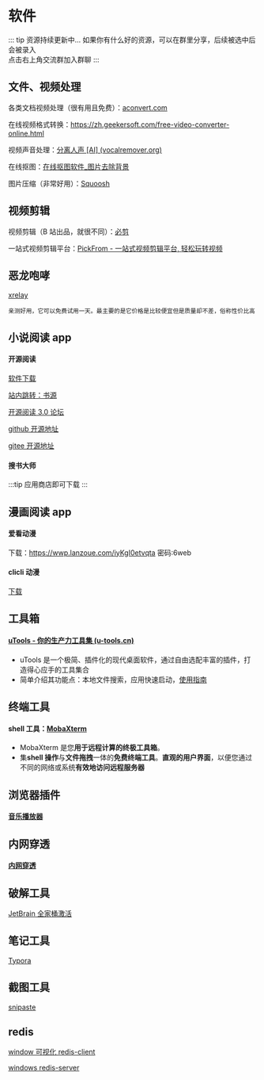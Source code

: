 # 软件

::: tip 资源持续更新中...
如果你有什么好的资源，可以在群里分享，后续被选中后会被录入 <br>
点击右上角交流群加入群聊
:::

## 文件、视频处理

各类文档视频处理（很有用且免费）：[aconvert.com](https://www.aconvert.com/)

在线视频格式转换：https://zh.geekersoft.com/free-video-converter-online.html

视频声音处理：[分离人声 [AI] (vocalremover.org)](https://vocalremover.org/zh/)

在线抠图：[在线抠图软件\_图片去除背景 ](https://www.remove.bg/zh)

图片压缩（非常好用）：[Squoosh](https://squoosh.app/)

## 视频剪辑

视频剪辑（B 站出品，就很不同）：[必剪](https://bcut.drawyoo.com/)

一站式视频剪辑平台：[PickFrom - 一站式视频剪辑平台, 轻松玩转视频](https://zh.pickfrom.net/)

## 恶龙咆哮

<!-- http://laowangvpn.org/ -->

<!-- 完整信息：https://wwp.lanzoue.com/iJoAn0etvwsf

安卓版：https://wwp.lanzoue.com/iwcfg0etvm9g
密码:7a3q

windows 版：https://wwp.lanzoue.com/iYWsX0etviad -->

[xrelay](https://xrelay.net/#/register?code=q8RiaKoF)

```
亲测好用，它可以免费试用一天。最主要的是它价格是比较便宜但是质量却不差，俗称性价比高
```





## 小说阅读 app

#### 开源阅读

[软件下载](https://kunfei.lanzoui.com/b0f810h4b)

[站内跳转：书源](/book/booksource.md#源仓库)

[开源阅读 3.0 论坛](https://www.5yd.cc/thread-38.htm)

[github 开源地址](https://github.com/gedoor/legado)

[gitee 开源地址](https://gitee.com/mirrors/Legado?_from=gitee_search#%E9%98%85%E8%AF%BB30)

#### 搜书大师

:::tip
应用商店即可下载
:::

## 漫画阅读 app

#### 爱看动漫

下载：https://wwp.lanzoue.com/iyKgI0etvqta
密码:6web

#### clicli 动漫

[下载](https://clicli.app/)

## 工具箱

#### [uTools - 你的生产力工具集 (u-tools.cn)](https://open.u-tools.cn/199327.html)

- uTools 是一个极简、插件化的现代桌面软件，通过自由选配丰富的插件，打造得心应手的工具集合
- 简单介绍其功能点：本地文件搜索，应用快速启动，[使用指南](https://u.tools/docs/guide/about-uTools.html#utools-%E6%98%AF%E4%BB%80%E4%B9%88)

## 终端工具

#### shell 工具：[MobaXterm](https://mobaxterm.mobatek.net/)

- MobaXterm 是您**用于远程计算的终极工具箱**。
- 集**shell 操作**与**文件拖拽**一体的**免费终端工具**。**直观的用户界面**，以便您通过不同的网络或系统**有效地访问远程服务器**

## 浏览器插件

#### [音乐播放器](https://listen1.github.io/listen1/)

## 内网穿透

#### [内网穿透](https://www.i996.me/)



## 破解工具

[JetBrain 全家桶激活](https://idea.medeming.com/1172.html)

## 笔记工具

[Typora](https://typoraio.cn/releases/all)

## 截图工具

[snipaste](https://www.snipaste.com/)

## redis

[window 可视化 redis-client](https://github.com/qishibo/AnotherRedisDesktopManager/releases)

[windows redis-server](https://github.com/MicrosoftArchive/redis/releases)
